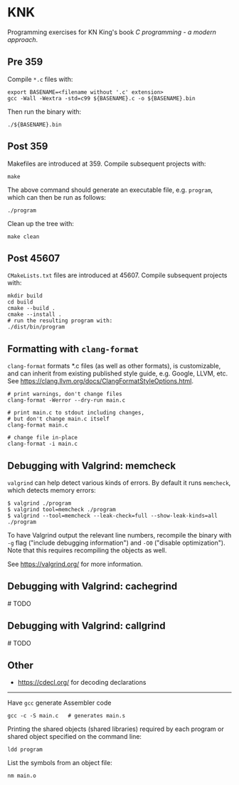 # KNK

Programming exercises for KN King's book _C programming - a modern approach_.

## Pre 359

Compile `*.c` files with:

```shell
export BASENAME=<filename without '.c' extension>
gcc -Wall -Wextra -std=c99 ${BASENAME}.c -o ${BASENAME}.bin
```

Then run the binary with:

```shell
./${BASENAME}.bin
```

## Post 359

Makefiles are introduced at 359. Compile subsequent projects with:

```shell
make
```
The above command should generate an executable file, e.g. `program`, which can then be run as follows:

```shell
./program
```

Clean up the tree with:

```shell
make clean
```

## Post 45607

`CMakeLists.txt` files are introduced at 45607. Compile subsequent projects with:

```shell
mkdir build
cd build
cmake --build .
cmake --install .
# run the resulting program with:
./dist/bin/program
```

## Formatting with `clang-format`

`clang-format` formats *.c files (as well as other formats), is customizable, and can inherit
from existing published style guide, e.g. Google, LLVM, etc. See
https://clang.llvm.org/docs/ClangFormatStyleOptions.html. 

```shell
# print warnings, don't change files
clang-format -Werror --dry-run main.c

# print main.c to stdout including changes,
# but don't change main.c itself
clang-format main.c

# change file in-place
clang-format -i main.c
```

## Debugging with Valgrind: memcheck

`valgrind` can help detect various kinds of errors. By default it runs `memcheck`, which detects memory errors:

```shell
$ valgrind ./program
$ valgrind tool=memcheck ./program
$ valgrind --tool=memcheck --leak-check=full --show-leak-kinds=all ./program
```

To have Valgrind output the relevant line numbers, recompile the binary with `-g` flag ("include debugging information")
and `-O0` ("disable optimization"). Note that this requires recompiling the objects as well.

See https://valgrind.org/ for more information.

## Debugging with Valgrind: cachegrind

\# TODO

## Debugging with Valgrind: callgrind

\# TODO

## Other

- https://cdecl.org/ for decoding declarations

---

Have `gcc` generate Assembler code

```shell
gcc -c -S main.c   # generates main.s
```

Printing the shared objects (shared libraries) required by each program or shared object specified on the command line:

```shell
ldd program
```

List the symbols from an object file:
```shell
nm main.o
```

